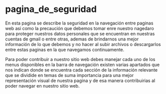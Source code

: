 # pagina_de_seguridad
En esta pagina se describe la seguridad en la navegación entre paginas web asi como la precaución que debemos tomar enre nuestro nagedaro para
proteger nuestros datos personales que se encuentran en nuestras cuentas de gmail o entre otras, ademas de brindarnos una mejor información de 
lo que debemos y no hacer al subir archivos o descargarlos entre estas paginas en la que navegamos continuamente.

Para poder contribuir a nuestro sitio web debes manejar cada uno de los menus disponibles en la barra de navegación existen varias apartados que nos indican donde se encuentra cada sección de la información relevante que se dividide en temas de suma importancia para una mejor representación visual de nuestra pagina y de esa manera contribuirias al poder navegar en nuestro sitio web. 